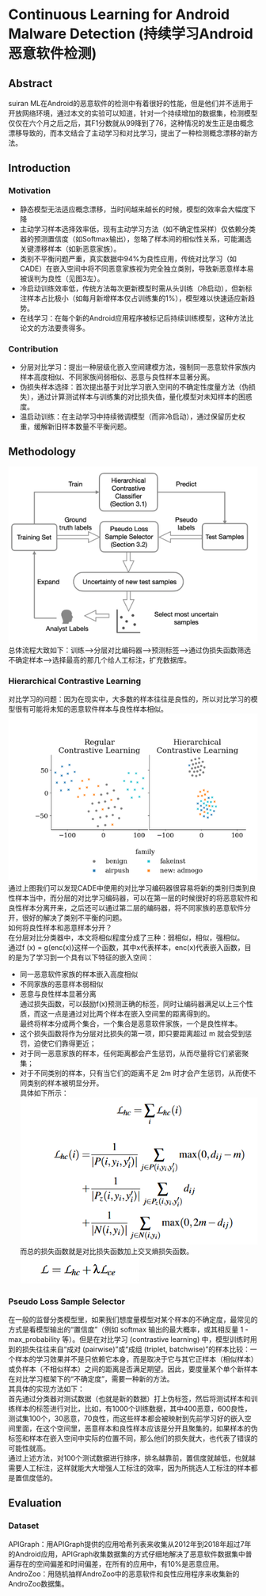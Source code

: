 # Continuous Learning for Android Malware Detection (持续学习Android恶意软件检测)
## Abstract
suiran ML在Android的恶意软件的检测中有着很好的性能，但是他们并不适用于开放网络环境，通过本文的实验可以知道，针对一个持续增加的数据集，检测模型仅仅在六个月之后之后，其F1分数就从99降到了76，这种情况的发生正是由概念漂移导致的，而本文结合了主动学习和对比学习，提出了一种检测概念漂移的新方法。  
## Introduction  
### Motivation  
- 静态模型无法适应概念漂移，当时间越来越长的时候，模型的效率会大幅度下降  
- 主动学习样本选择效率低，现有主动学习方法（如不确定性采样）仅依赖分类器的预测置信度（如Softmax输出），忽略了样本间的相似性关系，可能漏选关键漂移样本（如新恶意家族）。    
- 类别不平衡问题严重，真实数据中94%为良性应用，传统对比学习（如CADE）在嵌入空间中将不同恶意家族视为完全独立类别，导致新恶意样本易被误判为良性（见图3左）。 
- 冷启动训练效率低，传统方法每次更新模型时需从头训练（冷启动），但新标注样本占比极小（如每月新增样本仅占训练集的1%），模型难以快速适应新趋势。
- 在线学习：在每个新的Android应用程序被标记后持续训练模型，这种方法比论文的方法要贵得多。 
### Contribution    
- 分层对比学习：提出一种层级化嵌入空间建模方法，强制同一恶意软件家族内样本高度相似、不同家族间弱相似、恶意与良性样本显著分离。
- 伪损失样本选择：首次提出基于对比学习嵌入空间的不确定性度量方法（伪损失），通过计算测试样本与训练集的对比损失值，量化模型对未知样本的困惑度。
- 温启动训练：在主动学习中持续微调模型（而非冷启动），通过保留历史权重，缓解新旧样本数量不平衡问题。
## Methodology
![框架图](https://github.com/makabal/paper/blob/main/tupian/%E5%B1%8F%E5%B9%95%E6%88%AA%E5%9B%BE%202025-03-27%20193153.png?raw=true)  
总体流程大致如下：训练——>分层对比编码器——>预测标签——>通过伪损失函数筛选不确定样本——>选择最高的那几个给人工标注，扩充数据库。
### Hierarchical Contrastive Learning
对比学习的问题：因为在现实中，大多数的样本往往是良性的，所以对比学习的模型很有可能将未知的恶意软件样本与良性样本相似。
![两种对比学习的差距](https://github.com/makabal/paper/blob/main/tupian/%E5%B1%8F%E5%B9%95%E6%88%AA%E5%9B%BE%202025-03-27%20201743.png?raw=true)  
通过上图我们可以发现CADE中使用的对比学习编码器很容易将新的类别归类到良性样本当中，而分层的对比学习编码器，可以在第一层的时候很好的将恶意软件和良性样本分离开来，之后还可以通过第二层的编码器，将不同家族的恶意软件分开，很好的解决了类别不平衡的问题。    
如何将良性样本和恶意样本分开？    
在分层对比分类器中，本文将相似程度分成了三种：弱相似，相似，强相似。  
通过f (x) = g(enc(x))这样一个函数，其中x代表样本，enc(x)代表嵌入函数，目的是为了学习到一个具有以下特征的嵌入空间：
- 同一恶意软件家族的样本嵌入高度相似  
- 不同家族的恶意样本弱相似  
- 恶意与良性样本显著分离  
通过损失函数，可以鼓励f(x)预测正确的标签，同时让编码器满足以上三个性质，而这一点是通过对比两个样本在嵌入空间里的距离得到的。   
最终将样本分成两个集合，一个集合是恶意软件家族，一个是良性样本。  
- 这个损失函数将作为分层对比损失的第一项，即只要距离超过 m 就会受到惩罚，迫使它们靠得更近；  
- 对于同一恶意家族的样本，任何距离都会产生惩罚，从而尽量将它们紧密聚集；  
- 对于不同类别的样本，只有当它们的距离不足 2m 时才会产生惩罚，从而使不同类别的样本被明显分开。  
具体如下所示：  
![分层对比损失函数](https://github.com/makabal/paper/blob/main/tupian/%E5%B1%8F%E5%B9%95%E6%88%AA%E5%9B%BE%202025-03-27%20211344.png?raw=true)    
而总的损失函数就是对比损失函数加上交叉熵损失函数。   
![联合损失函数](https://github.com/makabal/paper/blob/main/tupian/%E5%B1%8F%E5%B9%95%E6%88%AA%E5%9B%BE%202025-03-27%20211750.png?raw=true)
### Pseudo Loss Sample Selector
在一般的监督分类模型里，如果我们想度量模型对某个样本的不确定度，最常见的方式是看模型输出的“置信度”（例如 softmax 输出的最大概率，或其相反量 1 - max_probability 等）。但是在对比学习 (contrastive learning) 中，模型训练时用到的损失往往来自“成对 (pairwise)”或“成组 (triplet, batchwise)”的样本比较：一个样本的学习效果并不是只依赖它本身，而是取决于它与其它正样本（相似样本）或负样本（不相似样本）之间的距离是否满足期望。因此，要度量某个单个新样本在对比学习框架下的“不确定度”，需要一种新的方法。   
其具体的实现方法如下：  
首先通过分类器对测试数据（也就是新的数据）打上伪标签，然后将测试样本和训练样本的标签进行对比，比如，有1000个训练数据，其中400恶意，600良性，测试集100个，30恶意，70良性，而这些样本都会被映射到先前学习好的嵌入空间里面，在这个空间里，恶意样本和良性样本应该是分开且聚集的，如果样本的伪标签和样本在嵌入空间中实际的位置不同，那么他们的损失就大，也代表了错误的可能性就高。     
通过上述方法，对100个测试数据进行排序，排名越靠前，置信度就越低，也就越需要人工标注，这样就能大大增强人工标注的效率，因为所挑选人工标注的样本都是置信度低的。     
## Evaluation
### Dataset  
APIGraph：用APIGraph提供的应用哈希列表来收集从2012年到2018年超过7年的Android应用，APIGraph收集数据集的方式仔细地解决了恶意软件数据集中普遍存在的空间偏差和时间偏差，在所有的应用中，有10%是恶意应用。     
AndroZoo：用随机抽样AndroZoo中的恶意软件和良性应用程序来收集新的AndroZoo数据集。  






